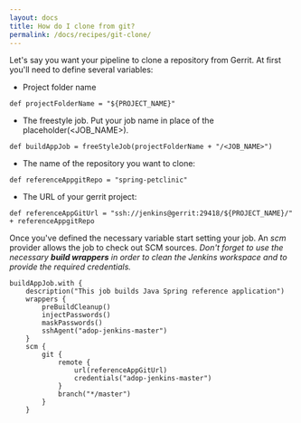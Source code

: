 ```yaml
---
layout: docs
title: How do I clone from git?
permalink: /docs/recipes/git-clone/
---
```


Let's say you want your pipeline to clone a repository from Gerrit.
At first you'll need to define several variables:
* Project folder name
```
def projectFolderName = "${PROJECT_NAME}"
```
* The freestyle job.
Put your job name in place of the placeholder(<JOB_NAME>).
```
def buildAppJob = freeStyleJob(projectFolderName + "/<JOB_NAME>")
```
* The name of the repository you want to clone:
```
def referenceAppgitRepo = "spring-petclinic"
```
* The URL of your gerrit project:
```
def referenceAppGitUrl = "ssh://jenkins@gerrit:29418/${PROJECT_NAME}/" + referenceAppgitRepo
```

Once you've defined the necessary variable start setting your job.
An _scm_ provider allows the job to check out SCM sources.
_Don't forget to use the necessary **build wrappers** in order to clean the Jenkins workspace and to provide the required credentials._
```
buildAppJob.with {
    description("This job builds Java Spring reference application")
    wrappers {
        preBuildCleanup()
        injectPasswords()
        maskPasswords()
        sshAgent("adop-jenkins-master")
    }
    scm {
        git {
            remote {
                url(referenceAppGitUrl)
                credentials("adop-jenkins-master")
            }
            branch("*/master")
        }
    }
```




